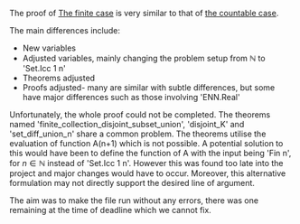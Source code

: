 The proof of [The finite case](https://github.com/AadamHaq/MA4N1-Theorem-Proving-with-Lean/blob/main/Project/Final%20Submission/Extensions/Lusin_Finite_Case.lean) is very similar to that of [the countable case](https://github.com/AadamHaq/MA4N1-Theorem-Proving-with-Lean/blob/main/Project/Final%20Submission/Lusin_Theorem_Countable.lean).

The main differences include:
- New variables
- Adjusted variables, mainly changing the problem setup from $\mathbb{N}$ to 'Set.Icc 1 n'
- Theorems adjusted
- Proofs adjusted- many are similar with subtle differences, but some have major differences such as those involving 'ENN.Real'

Unfortunately, the whole proof could not be completed. 
The theorems named 'finite_collection_disjoint_subset_union', 'disjoint_K' and 'set_diff_union_n' share a common problem. The theorems utilise the evaluation of function A(n+1) which is not possible. A potential solution to this would have been to define the function of A with the input being 'Fin n', for $n \in \mathbb{N}$ instead of 'Set.Icc 1 n'. However this was found too late into the project and major changes would have to occur. Moreover, this alternative formulation may not directly support the desired line of argument.

The aim was to make the file run without any errors, there was one remaining at the time of deadline which we cannot fix.
